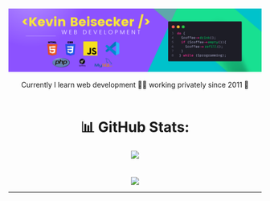 ###

![header](assets/img/banner.png)

 <div align="center">
Currently I learn web development 👨‍💻  working privately since 2011 🚀</div>

 
 <!-- <div align="center">
 <br />
 
![skills](assets/img/skills.gif)
</div> -->

<div align="center">
<br/>

# 📊 GitHub Stats:

![](https://github-readme-stats.vercel.app/api/top-langs/?username=Mukkez&theme=radical&hide_border=false&include_all_commits=false&count_private=false&layout=compact)</div>

<br/>
</div>

 <div align="center">
 
 <img src="https://komarev.com/ghpvc/?username=Mukkez&&style=flat-square" align="center" /> 

<br />

</div>

---


